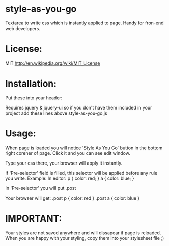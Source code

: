 style-as-you-go
===============

Textarea to write css which is instantly applied to page. Handy for fron-end web developers.

License:
========

MIT
http://en.wikipedia.org/wiki/MIT_License

Installation:
=============

Put these into your header:
<link href="/resources/css/style-as-you-go.css" rel="stylesheet" type="text/css" />
<script type="text/javascript" src="/resources/js/style-as-you-go.js"></script>

Requires jquery & jquery-ui so if you don't have them included in your project add these lines above style-as-you-go.js
<script src="//ajax.googleapis.com/ajax/libs/jquery/1.9.0/jquery.min.js"></script>
<script src="//ajax.googleapis.com/ajax/libs/jqueryui/1.10.0/jquery-ui.min.js"></script>

Usage:
======

When page is loaded you will notice 'Style As You Go' button in the bottom right corener of page. Click it and you can see edit window.

Type your css there, your browser will apply it instantly.

If 'Pre-selector' field is filled, this selector will be applied before any rule you write. Example:
In editor:
p { color: red; }
a { color: blue; }

In 'Pre-selector' you will put .post

Your browser will get:
.post p { color: red }
.post a { color: blue }

IMPORTANT:
==========

Your styles are not saved anywhere and will dissapear if page is reloaded. When you are happy with your styling, copy them into your stylesheet file ;)
